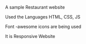 <p>A sample Restaurant website</p>
<p>Used the Languages HTML, CSS, JS</p>
<p>Font -awesome icons are being used</p>
<p>It is Responsive Website</p>
